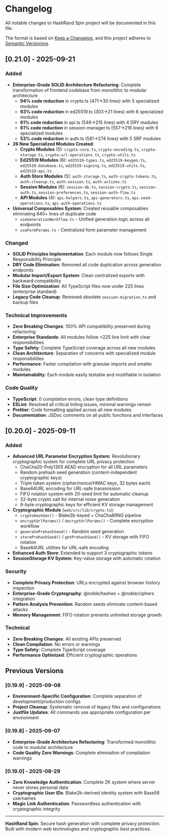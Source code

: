 # Changelog

All notable changes to HashRand Spin project will be documented in this file.

The format is based on [Keep a Changelog](https://keepachangelog.com/en/1.0.0/),
and this project adheres to [Semantic Versioning](https://semver.org/spec/v2.0.0.html).

## [0.21.0] - 2025-09-21

### Added

- **Enterprise-Grade SOLID Architecture Refactoring**: Complete transformation of frontend codebase from monolithic to modular architecture
  - **94% code reduction** in crypto.ts (471→30 lines) with 5 specialized modules
  - **93% code reduction** in ed25519.ts (303→21 lines) with 6 specialized modules
  - **61% code reduction** in api.ts (546→215 lines) with 4 DRY modules
  - **61% code reduction** in session-manager.ts (557→216 lines) with 6 specialized modules
  - **53% code reduction** in auth.ts (581→274 lines) with 5 SRP modules
- **26 New Specialized Modules Created**:
  - **Crypto Modules** (5): `crypto-core.ts`, `crypto-encoding.ts`, `crypto-storage.ts`, `crypto-url-operations.ts`, `crypto-utils.ts`
  - **Ed25519 Modules** (6): `ed25519-types.ts`, `ed25519-keygen.ts`, `ed25519-database.ts`, `ed25519-signing.ts`, `ed25519-utils.ts`, `ed25519-api.ts`
  - **Auth Store Modules** (5): `auth-storage.ts`, `auth-crypto-tokens.ts`, `auth-cleanup.ts`, `auth-session.ts`, `auth-actions.ts`
  - **Session Modules** (6): `session-db.ts`, `session-crypto.ts`, `session-auth.ts`, `session-preferences.ts`, `session-auth-flow.ts`
  - **API Modules** (4): `api-helpers.ts`, `api-generators.ts`, `api-seed-operations.ts`, `api-auth-operations.ts`
- **Universal Composables System**: Created reusable composables eliminating 840+ lines of duplicate code
  - `useGenerationWorkflow.ts` - Unified generation logic across all endpoints
  - `useFormParams.ts` - Centralized form parameter management

### Changed

- **SOLID Principles Implementation**: Each module now follows Single Responsibility Principle
- **DRY Code Elimination**: Removed all code duplication across generation endpoints
- **Modular Import/Export System**: Clean centralized exports with backward compatibility
- **File Size Optimization**: All TypeScript files now under 225 lines (enterprise standard)
- **Legacy Code Cleanup**: Removed obsolete `session-migration.ts` and backup files

### Technical Improvements

- **Zero Breaking Changes**: 100% API compatibility preserved during refactoring
- **Enterprise Standards**: All modules follow <225 line limit with clear responsibilities
- **Type Safety**: Complete TypeScript coverage across all new modules
- **Clean Architecture**: Separation of concerns with specialized module responsibilities
- **Performance**: Faster compilation with granular imports and smaller modules
- **Maintainability**: Each module easily testable and modifiable in isolation

### Code Quality

- **TypeScript**: 0 compilation errors, clean type definitions
- **ESLint**: Resolved all critical linting issues, minimal warnings remain
- **Prettier**: Code formatting applied across all new modules
- **Documentation**: JSDoc comments on all public functions and interfaces

## [0.20.0] - 2025-09-11

### Added

- **Advanced URL Parameter Encryption System**: Revolutionary cryptographic system for complete URL privacy protection
  - ChaCha20-Poly1305 AEAD encryption for all URL parameters
  - Random prehash seed generation (content-independent cryptographic keys)
  - Triple token system (cipher/nonce/HMAC keys, 32 bytes each)
  - Base64URL encoding for URL-safe transmission
  - FIFO rotation system with 20-seed limit for automatic cleanup
  - 32-byte crypto salt for internal noise generation
  - 8-byte cryptographic keys for efficient KV storage management
- **Cryptographic Module** (`web/src/lib/crypto.ts`):
  - `cryptoHashGen()` - Blake2b-keyed + ChaCha8RNG pipeline
  - `encryptUrlParams()` / `decryptUrlParams()` - Complete encryption workflow
  - `generatePrehashSeed()` - Random seed generation
  - `storePrehashSeed()` / `getPrehashSeed()` - KV storage with FIFO rotation
  - Base64URL utilities for URL-safe encoding
- **Enhanced Auth Store**: Extended to support 3 cryptographic tokens
- **SessionStorage KV System**: Key-value storage with automatic rotation

### Security

- **Complete Privacy Protection**: URLs encrypted against browser history inspection
- **Enterprise-Grade Cryptography**: @noble/hashes + @noble/ciphers integration
- **Pattern Analysis Prevention**: Random seeds eliminate content-based attacks
- **Memory Management**: FIFO rotation prevents unlimited storage growth

### Technical

- **Zero Breaking Changes**: All existing APIs preserved
- **Clean Compilation**: No errors or warnings
- **Type Safety**: Complete TypeScript coverage
- **Performance Optimized**: Efficient cryptographic operations

## Previous Versions

### [0.19.9] - 2025-09-08

- **Environment-Specific Configuration**: Complete separation of development/production configs
- **Project Cleanup**: Systematic removal of legacy files and configurations
- **Justfile Updates**: All commands use appropriate configuration per environment

### [0.19.8] - 2025-09-07

- **Enterprise-Grade Architecture Refactoring**: Transformed monolithic code to modular architecture
- **Code Quality Zero Warnings**: Complete elimination of compilation warnings

### [0.19.0] - 2025-08-29

- **Zero Knowledge Authentication**: Complete ZK system where server never stores personal data
- **Cryptographic User IDs**: Blake2b-derived identity system with Base58 usernames
- **Magic Link Authentication**: Passwordless authentication with cryptographic integrity

---

**HashRand Spin**: Secure hash generation with complete privacy protection. Built with modern web technologies and cryptographic best practices.
